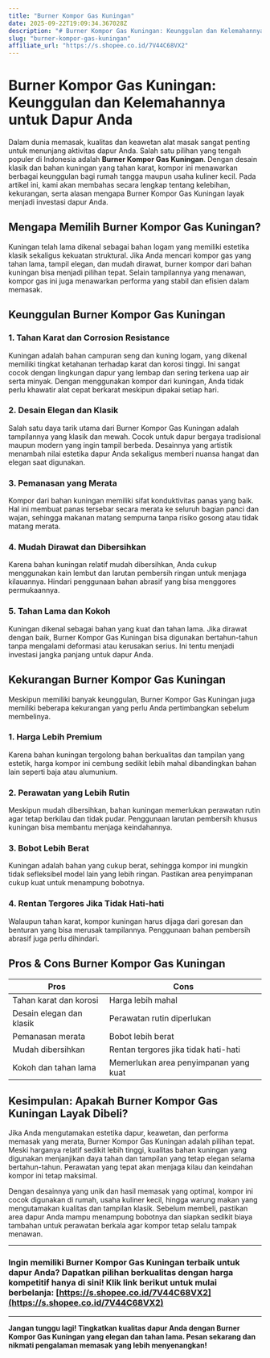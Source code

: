 ```yaml
---
title: "Burner Kompor Gas Kuningan"
date: 2025-09-22T19:09:34.367028Z
description: "# Burner Kompor Gas Kuningan: Keunggulan dan Kelemahannya untuk Dapur Anda..."
slug: "burner-kompor-gas-kuningan"
affiliate_url: "https://s.shopee.co.id/7V44C68VX2"
---
```

# Burner Kompor Gas Kuningan: Keunggulan dan Kelemahannya untuk Dapur Anda

Dalam dunia memasak, kualitas dan keawetan alat masak sangat penting untuk menunjang aktivitas dapur Anda. Salah satu pilihan yang tengah populer di Indonesia adalah **Burner Kompor Gas Kuningan**. Dengan desain klasik dan bahan kuningan yang tahan karat, kompor ini menawarkan berbagai keunggulan bagi rumah tangga maupun usaha kuliner kecil. Pada artikel ini, kami akan membahas secara lengkap tentang kelebihan, kekurangan, serta alasan mengapa Burner Kompor Gas Kuningan layak menjadi investasi dapur Anda.

## Mengapa Memilih Burner Kompor Gas Kuningan?

Kuningan telah lama dikenal sebagai bahan logam yang memiliki estetika klasik sekaligus kekuatan struktural. Jika Anda mencari kompor gas yang tahan lama, tampil elegan, dan mudah dirawat, burner kompor dari bahan kuningan bisa menjadi pilihan tepat. Selain tampilannya yang menawan, kompor gas ini juga menawarkan performa yang stabil dan efisien dalam memasak.

## Keunggulan Burner Kompor Gas Kuningan

### 1. Tahan Karat dan Corrosion Resistance

Kuningan adalah bahan campuran seng dan kuning logam, yang dikenal memiliki tingkat ketahanan terhadap karat dan korosi tinggi. Ini sangat cocok dengan lingkungan dapur yang lembap dan sering terkena uap air serta minyak. Dengan menggunakan kompor dari kuningan, Anda tidak perlu khawatir alat cepat berkarat meskipun dipakai setiap hari.

### 2. Desain Elegan dan Klasik

Salah satu daya tarik utama dari Burner Kompor Gas Kuningan adalah tampilannya yang klasik dan mewah. Cocok untuk dapur bergaya tradisional maupun modern yang ingin tampil berbeda. Desainnya yang artistik menambah nilai estetika dapur Anda sekaligus memberi nuansa hangat dan elegan saat digunakan.

### 3. Pemanasan yang Merata

Kompor dari bahan kuningan memiliki sifat konduktivitas panas yang baik. Hal ini membuat panas tersebar secara merata ke seluruh bagian panci dan wajan, sehingga makanan matang sempurna tanpa risiko gosong atau tidak matang merata.

### 4. Mudah Dirawat dan Dibersihkan

Karena bahan kuningan relatif mudah dibersihkan, Anda cukup menggunakan kain lembut dan larutan pembersih ringan untuk menjaga kilauannya. Hindari penggunaan bahan abrasif yang bisa menggores permukaannya.

### 5. Tahan Lama dan Kokoh

Kuningan dikenal sebagai bahan yang kuat dan tahan lama. Jika dirawat dengan baik, Burner Kompor Gas Kuningan bisa digunakan bertahun-tahun tanpa mengalami deformasi atau kerusakan serius. Ini tentu menjadi investasi jangka panjang untuk dapur Anda.

## Kekurangan Burner Kompor Gas Kuningan

Meskipun memiliki banyak keunggulan, Burner Kompor Gas Kuningan juga memiliki beberapa kekurangan yang perlu Anda pertimbangkan sebelum membelinya.

### 1. Harga Lebih Premium

Karena bahan kuningan tergolong bahan berkualitas dan tampilan yang estetik, harga kompor ini cembung sedikit lebih mahal dibandingkan bahan lain seperti baja atau alumunium.

### 2. Perawatan yang Lebih Rutin

Meskipun mudah dibersihkan, bahan kuningan memerlukan perawatan rutin agar tetap berkilau dan tidak pudar. Penggunaan larutan pembersih khusus kuningan bisa membantu menjaga keindahannya.

### 3. Bobot Lebih Berat

Kuningan adalah bahan yang cukup berat, sehingga kompor ini mungkin tidak sefleksibel model lain yang lebih ringan. Pastikan area penyimpanan cukup kuat untuk menampung bobotnya.

### 4. Rentan Tergores Jika Tidak Hati-hati

Walaupun tahan karat, kompor kuningan harus dijaga dari goresan dan benturan yang bisa merusak tampilannya. Penggunaan bahan pembersih abrasif juga perlu dihindari.

## Pros & Cons Burner Kompor Gas Kuningan

| **Pros** | **Cons** |
| --- | --- |
| Tahan karat dan korosi | Harga lebih mahal |
| Desain elegan dan klasik | Perawatan rutin diperlukan |
| Pemanasan merata | Bobot lebih berat |
| Mudah dibersihkan | Rentan tergores jika tidak hati-hati |
| Kokoh dan tahan lama | Memerlukan area penyimpanan yang kuat |

## Kesimpulan: Apakah Burner Kompor Gas Kuningan Layak Dibeli?

Jika Anda mengutamakan estetika dapur, keawetan, dan performa memasak yang merata, Burner Kompor Gas Kuningan adalah pilihan tepat. Meski harganya relatif sedikit lebih tinggi, kualitas bahan kuningan yang digunakan menjanjikan daya tahan dan tampilan yang tetap elegan selama bertahun-tahun. Perawatan yang tepat akan menjaga kilau dan keindahan kompor ini tetap maksimal.

Dengan desainnya yang unik dan hasil memasak yang optimal, kompor ini cocok digunakan di rumah, usaha kuliner kecil, hingga warung makan yang mengutamakan kualitas dan tampilan klasik. Sebelum membeli, pastikan area dapur Anda mampu menampung bobotnya dan siapkan sedikit biaya tambahan untuk perawatan berkala agar kompor tetap selalu tampak menawan.

---

### Ingin memiliki Burner Kompor Gas Kuningan terbaik untuk dapur Anda? Dapatkan pilihan berkualitas dengan harga kompetitif hanya di sini! Klik link berikut untuk mulai berbelanja: [https://s.shopee.co.id/7V44C68VX2](https://s.shopee.co.id/7V44C68VX2)

---

**Jangan tunggu lagi! Tingkatkan kualitas dapur Anda dengan Burner Kompor Gas Kuningan yang elegan dan tahan lama. Pesan sekarang dan nikmati pengalaman memasak yang lebih menyenangkan!**